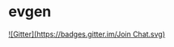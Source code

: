 evgen
=====
[![Gitter](https://badges.gitter.im/Join Chat.svg)](https://gitter.im/cworthy/evgen?utm_source=badge&utm_medium=badge&utm_campaign=pr-badge&utm_content=badge)
